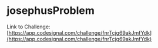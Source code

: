 # josephusProblem

Link to Challenge: [https://app.codesignal.com/challenge/fnrTcjg69akJmfYdk](https://app.codesignal.com/challenge/fnrTcjg69akJmfYdk)